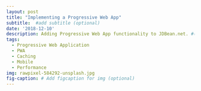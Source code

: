 ```yaml
---
layout: post
title: "Implementing a Progressive Web App"
subtitle:  #add subtitle (optional)
date: '2018-12-10'
description: Adding Progressive Web App functionality to JDBean.net. #(optional)
tags:
  - Progressive Web Application
  - PWA
  - Caching
  - Mobile
  - Performance
img: rawpixel-584292-unsplash.jpg
fig-caption: # Add figcaption for img (optional)
---
```

